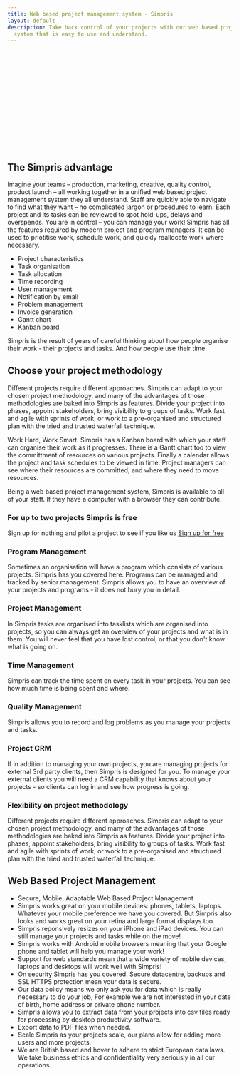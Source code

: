 ```yaml
---
title: Web based project management system - Simpris
layout: default
description: Take back control of your projects with our web based project management
  system that is easy to use and understand.
---
```


<div style="height: 220px; background-image: url('https://res.cloudinary.com/goodlycode/image/upload/v1585174895/simpris/pexels-photo-196660.jpg');"></div>
<div class="banner-div"></div>

## The Simpris advantage

Imagine your teams – production, marketing, creative, quality control, product launch – all working together in a unified web based project management system they all understand. Staff are quickly able to navigate to find what they want – no complicated jargon or procedures to learn. Each project and its tasks can be reviewed to spot hold-ups, delays and overspends. You are in control – you can manage your work!
Simpris has all the features required by modern project and program managers. It can be used to priotitise work, schedule work, and quickly reallocate work where necessary.

 * Project characteristics
 * Task organisation
 * Task allocation
 * Time recording
 * User management
 * Notification by email
 * Problem management
 * Invoice generation
 * Gantt chart
 * Kanban board

Simpris is the result of years of careful thinking about how people organise their work - their projects and tasks. And how people use their time.

## Choose your project methodology

Different projects require different approaches. Simpris can adapt to your chosen project methodology, and many of the advantages of those methodologies are baked into Simpris as features. Divide your project into phases, appoint stakeholders, bring visibility to groups of tasks. Work fast and agile with sprints of work, or work to a pre-organised and structured plan with the tried and trusted waterfall technique.

Work Hard, Work Smart.
Simpris has a Kanban board with which your staff can organise their work as it progresses. There is a Gantt chart too to view the committment of resources on various projects. Finally a calendar allows the project and task schedules to be viewed in time. Project managers can see where their resources are committed, and where they need to move resources.

Being a web based project management system, Simpris is available to all of your staff. If they have a computer with a browser they can contribute.

<div class="call-to-action bg-primary">

<h3>For up to two projects Simpris is free</h3>

<span>Sign up for nothing and pilot a project to see if you like us
<a class="btn btn-primary" href="{{ site.url }}/pricing">Sign up for free</a>
</span>

</div>

### Program Management

Sometimes an organisation will have a program which consists of various projects. Simpris has you covered here. Programs can be managed and tracked by senior management. Simpris allows you to have an overview of your projects and programs - it does not bury you in detail.

### Project Management

In Simpris tasks are organised into tasklists which are organised into projects, so you can always get an overview of your projects and what is in them. You will never feel that you have lost control, or that you don't know what is going on.

### Time Management

Simpris can track the time spent on every task in your projects. You can see how much time is being spent and where.

### Quality Management

Simpris allows you to record and log problems as you manage your projects and tasks.

### Project CRM

 If in addition to managing your own projects, you are managing projects for external 3rd party clients, then Simpris is designed for you. To manage your external clients you will need a CRM capability that knows about your projects - so clients can log in and see how progress is going.

### Flexibility on project methodology

Different projects require different approaches. Simpris can adapt to your chosen project methodology, and many of the advantages of those methodologies are baked into Simpris as features. Divide your project into phases, appoint stakeholders, bring visibility to groups of tasks. Work fast and agile with sprints of work, or work to a pre-organised and structured plan with the tried and trusted waterfall technique.

## Web Based Project Management

* Secure, Mobile, Adaptable Web Based Project Management
* Simpris works great on your mobile devices: phones, tablets, laptops. Whatever your mobile preference we have you covered. But Simpris also looks and works great on your retina and large format displays too.
* Simpris reponsively resizes on your iPhone and iPad devices. You can still manage your projects and tasks while on the move!
* Simpris works with Android mobile browsers meaning that your Google phone and tablet will help you manage your work!
* Support for web standards mean that a wide variety of mobile devices, laptops and desktops will work well with Simpris!
* On security Simpris has you covered. Secure datacentre, backups and SSL HTTPS protection mean your data is secure.
* Our data policy means we only ask you for data which is really necessary to do your job, For example we are not interested in your date of birth, home address or private phone number.
* Simpris allows you to extract data from your projects into csv files ready for processing by desktop productivity software.
* Export data to PDF files when needed.
* Scale Simpris as your projects scale, our plans allow for adding more users and more projects.
* We are British based and hover to adhere to strict European data laws. We take business ethics and confidentiality very seriously in all our operations.
